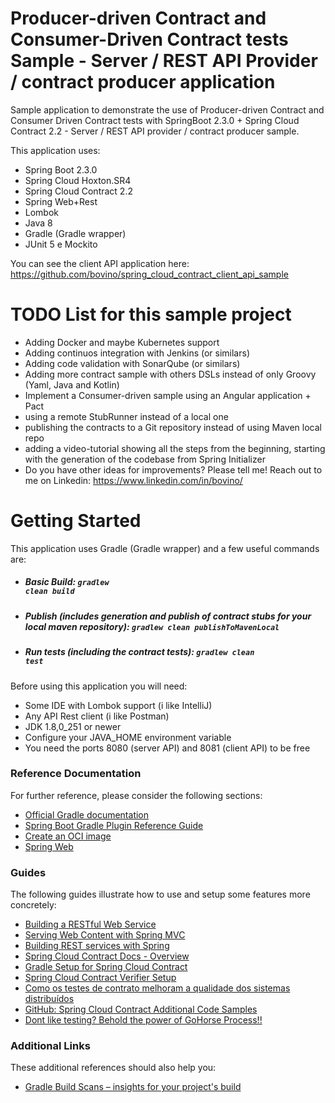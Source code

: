 # Producer-driven Contract and Consumer-Driven Contract tests Sample - Server / REST API Provider / contract producer application
Sample application to demonstrate the use of Producer-driven Contract and Consumer Driven Contract tests with SpringBoot 2.3.0 + Spring Cloud Contract 2.2 - Server / REST API provider / contract producer sample.

This application uses:

- Spring Boot 2.3.0
- Spring Cloud Hoxton.SR4
- Spring Cloud Contract 2.2
- Spring Web+Rest
- Lombok
- Java 8
- Gradle (Gradle wrapper)
- JUnit 5 e Mockito

You can see the client API application here: https://github.com/bovino/spring_cloud_contract_client_api_sample 

# TODO List for this sample project
- Adding Docker and maybe Kubernetes support
- Adding continuos integration with Jenkins (or similars)
- Adding code validation with SonarQube (or similars)
- Adding more contract sample with others DSLs instead of only Groovy (Yaml, Java and Kotlin)
- Implement a Consumer-driven sample using an Angular application + Pact
- using a remote StubRunner instead of a local one
- publishing the contracts to a Git repository instead of using Maven local repo
- adding a video-tutorial showing all the steps from the beginning, starting with the generation of the codebase from Spring Initializer
- Do you have other ideas for improvements? Please tell me! Reach out to me on Linkedin: https://www.linkedin.com/in/bovino/

# Getting Started
This application uses Gradle (Gradle wrapper) and a few useful commands are:

- ##### Basic Build: <code>gradlew clean build</code>
- ##### Publish (includes generation and publish of contract stubs for your local maven repository): <code>gradlew clean publishToMavenLocal</code>
- ##### Run tests (including the contract tests): <code>gradlew clean test</code>

Before using this application you will need:

- Some IDE with Lombok support (i like IntelliJ)
- Any API Rest client (i like Postman)
- JDK 1.8,0_251 or newer
- Configure your JAVA_HOME environment variable
- You need the ports 8080 (server API) and 8081 (client API) to be free

### Reference Documentation
For further reference, please consider the following sections:

* [Official Gradle documentation](https://docs.gradle.org)
* [Spring Boot Gradle Plugin Reference Guide](https://docs.spring.io/spring-boot/docs/2.3.0.RELEASE/gradle-plugin/reference/html/)
* [Create an OCI image](https://docs.spring.io/spring-boot/docs/2.3.0.RELEASE/gradle-plugin/reference/html/#build-image)
* [Spring Web](https://docs.spring.io/spring-boot/docs/2.3.0.RELEASE/reference/htmlsingle/#boot-features-developing-web-applications)

### Guides
The following guides illustrate how to use and setup some features more concretely:

* [Building a RESTful Web Service](https://spring.io/guides/gs/rest-service/)
* [Serving Web Content with Spring MVC](https://spring.io/guides/gs/serving-web-content/)
* [Building REST services with Spring](https://spring.io/guides/tutorials/bookmarks/)
* [Spring Cloud Contract Docs - Overview](https://spring.io/projects/spring-cloud-contract#overview)
* [Gradle Setup for Spring Cloud Contract](https://cloud.spring.io/spring-cloud-contract/reference/html/gradle-project.html)
* [Spring Cloud Contract Verifier Setup](https://cloud.spring.io/spring-cloud-contract/spring-cloud-contract.html#_spring_cloud_contract_verifier_setup)
* [Como os testes de contrato melhoram a qualidade dos sistemas distribuídos](https://www.infoq.com/br/articles/contract-testing-spring-cloud-contract/)
* [GitHub: Spring Cloud Contract Additional Code Samples](https://github.com/spring-cloud-samples/spring-cloud-contract-samples)
* [Dont like testing? Behold the power of GoHorse Process!!](https://gohorseprocess.com.br/)

### Additional Links
These additional references should also help you:

* [Gradle Build Scans – insights for your project's build](https://scans.gradle.com#gradle)


